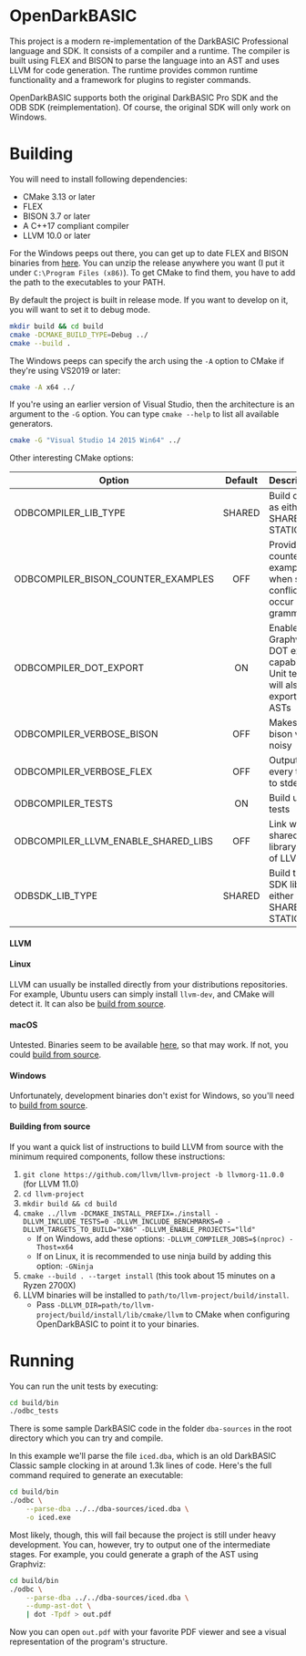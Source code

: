 OpenDarkBASIC
=============

This project is a modern re-implementation of the DarkBASIC Professional language and SDK. It consists of a compiler and a runtime. The compiler is built using FLEX and BISON to parse the language into an AST and uses LLVM for code generation. The runtime provides common runtime functionality and a framework for plugins to register commands.

OpenDarkBASIC supports both the original DarkBASIC Pro SDK and the ODB SDK (reimplementation). Of course, the original SDK will only work on Windows.

Building
========

You will need to install following dependencies:
  + CMake 3.13 or later
  + FLEX
  + BISON 3.7 or later
  + A C++17 compliant compiler
  + LLVM 10.0 or later

For the Windows peeps out there, you can get up to date FLEX and BISON binaries from [here](https://github.com/lexxmark/winflexbison). You can unzip the release anywhere you want (I put it under ```C:\Program Files (x86)```). To get CMake to find them, you have to add the path to the executables to your PATH.

By default the project is built in release mode. If you want to develop on it, you will want to set it to debug mode.

```sh
mkdir build && cd build
cmake -DCMAKE_BUILD_TYPE=Debug ../
cmake --build .
```

The Windows peeps can specify the arch using the ```-A``` option to CMake if they're using VS2019 or later:
```sh
cmake -A x64 ../
```

If you're using an earlier version of Visual Studio, then the architecture is an argument to the ```-G``` option. You can type ```cmake --help``` to list all available generators.
```sh
cmake -G "Visual Studio 14 2015 Win64" ../
```

Other interesting CMake options:

| Option                               | Default | Description                                                                 |
| ------------------------------------ |:-------:| ----------------------------------------------------------------------------|
| ODBCOMPILER_LIB_TYPE                 | SHARED  | Build odbc as either SHARED or STATIC                                       |
| ODBCOMPILER_BISON_COUNTER_EXAMPLES   | OFF     | Provide counter examples when sr/rr conflicts occur in the grammar          |
| ODBCOMPILER_DOT_EXPORT               | ON      | Enable Graphviz DOT export capability. Unit tests will also export all ASTs |
| ODBCOMPILER_VERBOSE_BISON            | OFF     | Makes the bison very noisy                                                  |
| ODBCOMPILER_VERBOSE_FLEX             | OFF     | Output every token to stderr                                                |
| ODBCOMPILER_TESTS                    | ON      | Build unit tests                                                            |
| ODBCOMPILER_LLVM_ENABLE_SHARED_LIBS  | OFF     | Link with a shared library build of LLVM                                    |
| ODBSDK_LIB_TYPE                      | SHARED  | Build the SDK library either as SHARED or STATIC

#### LLVM

#### Linux

LLVM can usually be installed directly from your distributions repositories. For example, Ubuntu users can simply install `llvm-dev`, and CMake will detect it.
It can also be [build from source](#building-from-source).

#### macOS

Untested. Binaries seem to be available [here](https://github.com/llvm/llvm-project/releases/tag/llvmorg-10.0.0), so that may work. If not, you could [build from source](#building-from-source).

#### Windows

Unfortunately, development binaries don't exist for Windows, so you'll need to [build from source](#building-from-source).

#### Building from source
If you want a quick list of instructions to build LLVM from source with the minimum required components, follow these instructions:

1. `git clone https://github.com/llvm/llvm-project -b llvmorg-11.0.0` (for LLVM 11.0)
1. `cd llvm-project`
1. `mkdir build && cd build`
1. `cmake ../llvm -DCMAKE_INSTALL_PREFIX=./install -DLLVM_INCLUDE_TESTS=0 -DLLVM_INCLUDE_BENCHMARKS=0 -DLLVM_TARGETS_TO_BUILD="X86" -DLLVM_ENABLE_PROJECTS="lld"`
    * If on Windows, add these options: `-DLLVM_COMPILER_JOBS=$(nproc) -Thost=x64`
    * If on Linux, it is recommended to use ninja build by adding this option: `-GNinja`
1. `cmake --build . --target install` (this took about 15 minutes on a Ryzen 2700X)
1. LLVM binaries will be installed to `path/to/llvm-project/build/install`.
    * Pass `-DLLVM_DIR=path/to/llvm-project/build/install/lib/cmake/llvm` to CMake when configuring OpenDarkBASIC to point it to your binaries.

Running
=======

You can run the unit tests by executing:
```sh
cd build/bin
./odbc_tests
```

There is some sample DarkBASIC code in the folder ```dba-sources``` in the root directory which you can try and compile.

In this example we'll parse the file ```iced.dba```, which is an old DarkBASIC Classic sample clocking in at around 1.3k lines of code. Here's the full command required to generate an executable:

```sh
cd build/bin
./odbc \
    --parse-dba ../../dba-sources/iced.dba \
    -o iced.exe
```

Most likely, though, this will fail because the project is still under heavy development. You can, however, try to output one of the intermediate stages. For example, you could generate a graph of the AST using Graphviz:

```sh
cd build/bin
./odbc \
    --parse-dba ../../dba-sources/iced.dba \
    --dump-ast-dot \
    | dot -Tpdf > out.pdf
```

Now you can open ```out.pdf``` with your favorite PDF viewer and see a visual representation of the program's structure.
